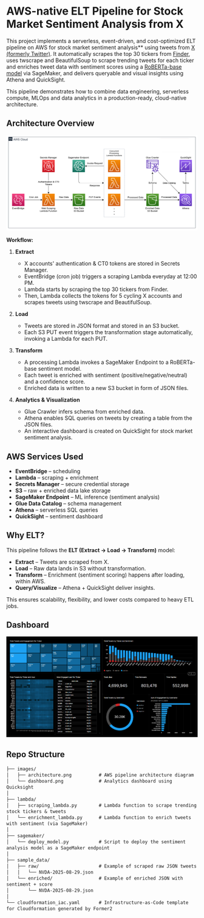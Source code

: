 # AWS-native ELT Pipeline for Stock Market Sentiment Analysis from X

This project implements a serverless, event-driven, and cost-optimized ELT pipeline on AWS for stock market sentiment analysis** using tweets from [X (formerly Twitter)](https://x.com).
It automatically scrapes the top 30 tickers from [Finder](https://www.finder.com/ca/stock-trading/top-trending-stocks-on-twitter), uses twscrape and BeautifulSoup to scrape trending tweets for each ticker and enriches tweet data with sentiment scores using a [RoBERTa-base model](https://huggingface.co/cardiffnlp/twitter-roberta-base-sentiment-latest) via SageMaker, and delivers queryable and visual insights using Athena and QuickSight.

This pipeline demonstrates how to combine data engineering, serverless compute, MLOps and data analytics in a production-ready, cloud-native architecture.

## Architecture Overview

![Architecture Diagram](./images/architecture.png)

**Workflow:**
1. **Extract**
   - X accounts' authentication & CT0 tokens are stored in Secrets Manager.
   - EventBridge (cron job) triggers a scraping Lambda everyday at 12:00 PM.
   - Lambda starts by scraping the top 30 tickers from Finder.
   - Then, Lambda collects the tokens for 5 cycling X accounts and scrapes tweets using twscrape and BeautifulSoup.

2. **Load**  
   - Tweets are stored in JSON format and stored in an S3 bucket.
   - Each S3 PUT event triggers the transformation stage automatically, invoking a Lambda for each PUT. 

3. **Transform**  
   - A processing Lambda invokes a SageMaker Endpoint to a RoBERTa-base sentiment model.  
   - Each tweet is enriched with sentiment (positive/negative/neutral) and a confidence score.  
   - Enriched data is written to a new S3 bucket in form of JSON files.  

5. **Analytics & Visualization**  
   - Glue Crawler infers schema from enriched data.  
   - Athena enables SQL queries on tweets by creating a table from the JSON files. 
   - An interactive dashboard is created on QuickSight for stock market sentiment analysis.


## AWS Services Used
- **EventBridge** – scheduling  
- **Lambda** – scraping + enrichment  
- **Secrets Manager** – secure credential storage  
- **S3** – raw + enriched data lake storage  
- **SageMaker Endpoint** – ML inference (sentiment analysis)  
- **Glue Data Catalog** – schema management  
- **Athena** – serverless SQL queries  
- **QuickSight** – sentiment dashboard

## Why ELT?
This pipeline follows the **ELT (Extract → Load → Transform)** model:  
- **Extract** – Tweets are scraped from X.  
- **Load** – Raw data lands in S3 without transformation.  
- **Transform** – Enrichment (sentiment scoring) happens after loading, within AWS.  
- **Query/Visualize** – Athena + QuickSight deliver insights.  

This ensures scalability, flexibility, and lower costs compared to heavy ETL jobs.  

## Dashboard
![QuickSight Dashboard](./images/dashboard.png)

## Repo Structure
```text
├── images/  
│   ├── architecture.png          # AWS pipeline architecture diagram
│   └── dashboard.png             # Analytics dashboard using Quicksight
│
├── lambda/  
│   ├── scraping_lambda.py        # Lambda function to scrape trending stock tickers & tweets  
│   └── enrichment_lambda.py      # Lambda function to enrich tweets with sentiment (via SageMaker)  
│
├── sagemaker/  
│   └── deploy_model.py           # Script to deploy the sentiment analysis model as a SageMaker endpoint  
│
├── sample_data/  
│   ├── raw/                      # Example of scraped raw JSON tweets  
│   │   └── NVDA-2025-08-29.json  
│   └── enriched/                 # Example of enriched JSON with sentiment + score  
│       └── NVDA-2025-08-29.json  
│
└── cloudformation_iac.yaml       # Infrastructure-as-Code template for Cloudformation generated by Former2
